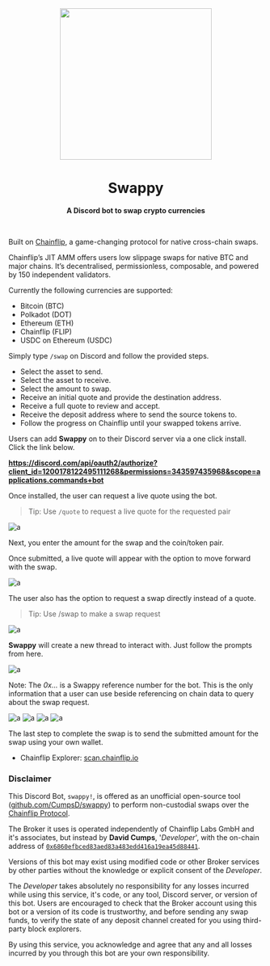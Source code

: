 <div align="center">
  <img width="300" src="https://github.com/CumpsD/swappy/raw/main/assets/swappy-logo.png">
	<h1>Swappy</h1>
	<p>
		<b>A Discord bot to swap crypto currencies</b>
	</p>
	<br>
</div>

Built on [Chainflip](https://chainflip.io), a game-changing protocol for native cross-chain swaps.

Chainflip’s JIT AMM offers users low slippage swaps for native BTC and major chains. It’s decentralised, permissionless, composable, and powered by 150 independent validators.

Currently the following currencies are supported:

* Bitcoin (BTC)
* Polkadot (DOT)
* Ethereum (ETH)
* Chainflip (FLIP)
* USDC on Ethereum (USDC)

Simply type `/swap` on Discord and follow the provided steps.

* Select the asset to send.
* Select the asset to receive.
* Select the amount to swap.
* Receive an initial quote and provide the destination address.
* Receive a full quote to review and accept.
* Receive the deposit address where to send the source tokens to.
* Follow the progress on Chainflip until your swapped tokens arrive.

Users can add **Swappy** on to their Discord server via a one click install.
Click the link below.

**https://discord.com/api/oauth2/authorize?client_id=1200178122495111268&permissions=343597435968&scope=applications.commands+bot**

Once installed, the user can request a live quote using the bot. 

> Tip: Use `/quote` to request a live quote for the requested pair

![a](https://github.com/CumpsD/swappy/raw/main/assets/quote.png "a")

Next, you enter the amount for the swap and the coin/token pair.

Once submitted, a live quote will appear with the option to move forward with the swap.

![a](https://github.com/CumpsD/swappy/raw/main/assets/quote-result.png "a")

The user also has the option to request a swap directly instead of a quote.

> Tip: Use /swap to make a swap request

![a](https://github.com/CumpsD/swappy/raw/main/assets/swap-command.png "a")

**Swappy** will create a new thread to interact with. Just follow the prompts from here.

![a](https://github.com/CumpsD/swappy/raw/main/assets/step1.png "a")

Note: The *0x...* is a Swappy reference number for the bot. This is the only information that a user can use beside referencing on chain data to query about the swap request.

![a](https://github.com/CumpsD/swappy/raw/main/assets/step2.png "a")
![a](https://github.com/CumpsD/swappy/raw/main/assets/step3.png "a")
![a](https://github.com/CumpsD/swappy/raw/main/assets/step4.png "a")
![a](https://github.com/CumpsD/swappy/raw/main/assets/step5.png "a")

The last step to complete the swap is to send the submitted amount for the swap using your own wallet.

- Chainflip Explorer: [scan.chainflip.io](https://scan.chainflip.io/swaps?page=1&limit=50)

### Disclaimer

This Discord Bot, `swappy!`, is offered as an unofficial open-source tool ([github.com/CumpsD/swappy](https://github.com/CumpsD/swappy)) to perform non-custodial swaps over the [Chainflip Protocol](https://chainflip.io). 

The Broker it uses is operated independently of Chainflip Labs GmbH and it's associates, but instead by **David Cumps**, '_Developer_', with the on-chain address of [`0x6860efbced83aed83a483edd416a19ea45d88441`](https://etherscan.io/address/0x6860efbced83aed83a483edd416a19ea45d88441).

Versions of this bot may exist using modified code or other Broker services by other parties without the knowledge or explicit consent of the _Developer_.

The _Developer_ takes absolutely no responsibility for any losses incurred while using this service, it's code, or any tool, Discord server, or version of this bot. Users are encouraged to check that the Broker account using this bot or a version of its code is trustworthy, and before sending any swap funds, to verify the state of any deposit channel created for you using third-party block explorers.

By using this service, you acknowledge and agree that any and all losses incurred by you through this bot are your own responsibility.


